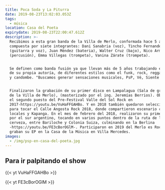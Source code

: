 ```yaml
---
title: Poca Soda y La Piturra
date: 2019-08-23T13:02:03.053Z
tags:
  - música
location: Casa del Poeta
expirydate: 2019-08-23T22:00:47.612Z
description: >-
  Recibimos a esta gran banda de la Villa de Merlo, conformada hace 5 años,
  compuesta por siete integrantes: Dani Sanabria (voz), Tincho Fernandez
  (guitarra y voz), Juan Méndez (bateria), Walter Cruz (bajo), Nico Armani
  (percusión), Emma Villegas (trompeta), Vanina Zárate (trompeta).


  Se definen como banda fusión ya que llevan más de 5 años trabajando en temas,
  de su propia autoría, de diferentes estilos como el funk, rock, reggae, disco
  y candombe. "Buscamos generar sensaciones musicales, PsP, Vé, Siente y Dice".


  Finalizaron la grabación de su primer disco en Lampalagua (Sala de grabación
  de la Villa de Merlo), (masterizado por el ing. Jeremías Berrios). Obtuvieron
  el segundo puesto del Pre-Festival Valle del Sol Rock en
  2017-https://youtu.be/VuHaFFGAHBo. Y en 2018 también quedaron seleccionados
  para tocar el Calle Angosta Rock 2018, donde compartieron escenario con bandas
  locales y Kapanga. En el mes de febrero del 2018, realizaron su primer gira
  por el sur argentino, tocando en varios puntos dentro de la ruta de la
  cerveza, entre Bariloche y Colonia Suiza, culminando en la Berlina
  -https://youtu.be/FE3cBorOGlM-. Participaron en 2019 del Merlo es Rock y
  graban su EP en la Casa de la Música en Villa Mercedes. 
images:
  - /img/psp-en-casa-del-poeta.jpg
---
```

## Para ir palpitando el show

{{< yt VuHaFFGAHBo >}}

{{< yt FE3cBorOGlM >}}
